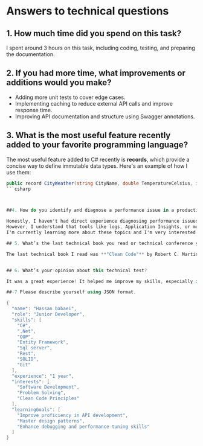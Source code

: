# Answers to technical questions
## 1. How much time did you spend on this task?
I spent around 3 hours on this task, including coding, testing, and preparing the documentation.

## 2. If you had more time, what improvements or additions would you make?
- Adding more unit tests to cover edge cases.
- Implementing caching to reduce external API calls and improve response time.
- Improving API documentation and structure using Swagger annotations.

## 3. What is the most useful feature recently added to your favorite programming language?
The most useful feature added to C# recently is **records**, which provide a concise way to define immutable data types. Here's an example of how I use them:
```csharp
public record CityWeather(string CityName, double TemperatureCelsius, int Humidity);
```csharp



##4. How do you identify and diagnose a performance issue in a production environment? Have you done this before?

Honestly, I haven't had direct experience diagnosing performance issues in a production environment yet, as I’ve mostly worked on smaller projects or in development environments.  
However, I understand that tools like logs, Application Insights, or monitoring services can help identify where the application slows down or where there's high system load.  
I'm currently learning more about these topics and I'm very interested in gaining real-world experience with them.

## 5. What’s the last technical book you read or technical conference you attended? What did you learn from it?

The last technical book I read was **"Clean Code"** by Robert C. Martin. It helped me improve my coding practices by emphasizing the importance of writing **readable**, **maintainable**, and **well-structured** code.


## 6. What’s your opinion about this technical test?

It was a great experience! It helped me improve my skills, especially in using `HttpClient` more effectively. I learned how to work with APIs and handle data retrieval and processing more efficiently.

##-7 Please describe yourself using JSON format.

{
  "name": "Hassan babaei",
  "role": "Junior Developer",
  "skills": [
    "C#",
    ".Net",
    "OOP",
    "Entity Framework",
    "Sql server",
    "Rest",
    "SOLID",
    "Git"
  ],
  "experience": "1 year",
  "interests": [
    "Software Development",
    "Problem Solving",
    "Clean Code Principles"
  ],
  "learningGoals": [
    "Improve proficiency in API development",
    "Master design patterns",
    "Enhance debugging and performance tuning skills"
  ]
}




